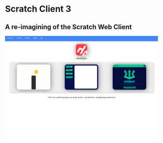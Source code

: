 # Scratch Client 3
## A re-imagining of the Scratch Web Client
<img src = "https://raw.githubusercontent.com/micahlt/scratchclient3/master/docs/7A1D26F4-FDF4-4AF4-85EF-9A637F1B524E.jpeg">
